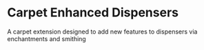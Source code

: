 # Carpet Enhanced Dispensers
A carpet extension designed to add new features to dispensers via enchantments and smithing 
